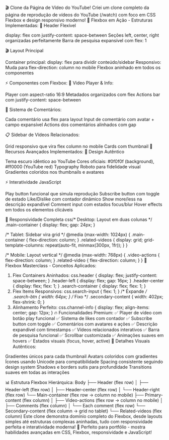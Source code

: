 🎬 Clone da Página de Vídeo do YouTube!
Criei um clone completo da página de reprodução de vídeos do YouTube (/watch) com foco em CSS Flexbox e design responsivo moderno!
🎯 Flexbox em Ação - Estruturas Implementadas:
📱 Header Flexível

display: flex com justify-content: space-between
Seções left, center, right organizadas perfeitamente
Barra de pesquisa expansível com flex: 1

🎬 Layout Principal

Container principal: display: flex para dividir conteúdo/sidebar
Responsivo: Muda para flex-direction: column no mobile
Flexbox aninhado em todos os componentes

⚡ Componentes com Flexbox:
🎥 Video Player & Info:

Player com aspect-ratio 16:9
Metadados organizados com flex
Actions bar com justify-content: space-between

💬 Sistema de Comentários:

Cada comentário usa flex para layout
Input de comentário com avatar + campo expansível
Actions dos comentários alinhados com gap

📋 Sidebar de Vídeos Relacionados:

Grid responsivo que vira flex column no mobile
Cards com thumbnail
🌟 Recursos Avançados Implementados:
🎨 Design Autêntico

Tema escuro idêntico ao YouTube
Cores oficiais: #0f0f0f (background), #ff0000 (YouTube red)
Typography Roboto para fidelidade visual
Gradientes coloridos nos thumbnails e avatares

⚡ Interatividade JavaScript

Play button funcional que simula reprodução
Subscribe button com toggle de estado
Like/Dislike com contador dinâmico
Show more/less na descrição expandível
Comment input com estados focus/blur
Hover effects em todos os elementos clicáveis

📱 Responsividade Completa
css/* Desktop: Layout em duas colunas */
.main-container { display: flex; gap: 24px; }

/* Tablet: Sidebar vira grid */
@media (max-width: 1024px) {
    .main-container { flex-direction: column; }
    .related-videos { 
        display: grid; 
        grid-template-columns: repeat(auto-fit, minmax(300px, 1fr)); 
    }
}

/* Mobile: Layout vertical */
@media (max-width: 768px) {
    .video-actions { flex-direction: column; }
    .related-video { flex-direction: column; }
}
🎯 Flexbox Masterclass - Conceitos Aplicados:
1. Flex Containers Aninhados:
css.header { display: flex; justify-content: space-between; }
  .header-left { display: flex; gap: 16px; }
  .header-center { display: flex; flex: 1; }
    .search-container { display: flex; flex: 1; }
2. Flex Items Responsivos:
css.search-input { flex: 1; } /* Expande */
.search-btn { width: 64px; } /* Fixo */
.secondary-content { width: 402px; flex-shrink: 0; }
3. Alinhamento Perfeito:
css.channel-info { 
    display: flex; 
    align-items: center; 
    gap: 12px; 
}
🔥 Funcionalidades Premium:
✅ Player de vídeo com botão play funcional
✅ Sistema de likes com contador
✅ Subscribe button com toggle
✅ Comentários com avatares e ações
✅ Descrição expandível com timestamps
✅ Vídeos relacionados interativos
✅ Barra de pesquisa funcional
✅ Scrollbar customizada
✅ Animações suaves em hovers
✅ Estados visuais (focus, hover, active)
🎨 Detalhes Visuais Autênticos:

Gradientes únicos para cada thumbnail
Avatars coloridos com gradientes
Ícones usando Unicode para compatibilidade
Spacing consistente seguindo design system
Shadows e borders sutis para profundidade
Transitions suaves em todas as interações

📊 Estrutura Flexbox Hierárquica:
Body
├── Header (flex row)
│   ├── Header-left (flex row)
│   ├── Header-center (flex row)
│   └── Header-right (flex row)
└── Main-container (flex row → column no mobile)
    ├── Primary-content (flex column)
    │   ├── Video-actions (flex row → column no mobile)
    │   ├── Comments (flex column)
    │   └── Each comment (flex row)
    └── Secondary-content (flex column → grid no tablet)
        └── Related-videos (flex column)
Este clone demonstra domínio completo do Flexbox, desde layouts simples até estruturas complexas aninhadas, tudo com responsividade perfeita e interatividade moderna!
🚀 Perfeito para portfólio - mostra habilidades avançadas em CSS, Flexbox, responsividade e JavaScript!
